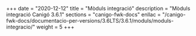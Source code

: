 +++
date        = "2020-12-12"
title       = "Mòduls integració"
description = "Mòduls integració Canigó 3.6.1"
sections    = "canigo-fwk-docs"
enllac		= "/canigo-fwk-docs/documentacio-per-versions/3.6LTS/3.6.1/moduls/moduls-integracio/"
weight		= 5
+++
